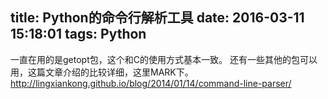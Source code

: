 title: Python的命令行解析工具
date: 2016-03-11 15:18:01
tags: Python
---
一直在用的是getopt包，这个和C的使用方式基本一致。
还有一些其他的包可以用，这篇文章介绍的比较详细，这里MARK下。
http://lingxiankong.github.io/blog/2014/01/14/command-line-parser/

